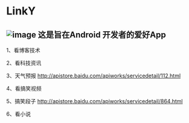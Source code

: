 # LinkY
![image](https://github.com/azhansy/LinkY/tree/linky.gif)
这是旨在Android 开发者的爱好App
-------------------------------------
1、看博客技术

2、看科技资讯

3、天气预报
http://apistore.baidu.com/apiworks/servicedetail/112.html

4、看搞笑视频

5、搞笑段子
http://apistore.baidu.com/apiworks/servicedetail/864.html

6、看小说
